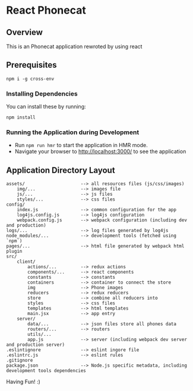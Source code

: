 # React Phonecat

## Overview

This is an Phonecat application rewroted by using react

## Prerequisites


```
npm i -g cross-env
```


### Installing Dependencies

You can install these by running:

```
npm install
```

### Running the Application during Development

- Run `npm run hmr` to start the application in HMR mode.
- Navigate your browser to [http://localhost:3000/](http://localhost:8000/) to see the application 

## Application Directory Layout

```  
assets/                     --> all resources files (js/css/images)
    img/...                 --> images file
    js/...                  --> js files
    styles/...              --> css files
config/
    index.js                --> common configuration for the app
    log4js.config.js        --> log4js configuration
    webpack.config.js       --> webpack configuration (including dev and production)
logs/...                    --> log files generated by log4js
node_modules/...            --> development tools (fetched using `npm`)
pages/...                   --> html file generated by webpack html plugin
src/
    client/
        actions/...         --> redux actions
        components/...      --> react components
        constants           --> constants 
        containers          --> container to connect the store
        img                 --> Phone images
        reducers            --> redux reducers
        store               --> combine all reducers into
        styles              --> css files
        templates           --> html templates
        main.jsx            --> app entry
    server/
        data/...            --> json files store all phones data
        routers/...         --> routers
        utils/...           
        app.js              --> server (including webpack dev server and production server)
.eslintignore               --> eslint ingore file
.eslintrc.js                --> eslint rules
.gitignore
package.json                --> Node.js specific metadata, including development tools dependencies        
```


Having Fun! :)




